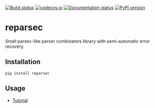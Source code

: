 [![Build status](https://github.com/ethframe/reparsec/workflows/Tests/badge.svg?branch=master)](https://github.com/ethframe/reparsec/actions?query=workflow%3ATests+branch%3Amaster+event%3Apush)
[![codecov.io](https://codecov.io/gh/ethframe/reparsec/branch/master/graph/badge.svg)](https://codecov.io/gh/ethframe/reparsec)
[![Documentation status](https://readthedocs.org/projects/reparsec/badge/?version=latest)](https://reparsec.readthedocs.io/en/latest/?badge=latest)
[![PyPI version](https://img.shields.io/pypi/v/reparsec)](https://pypi.org/project/reparsec)

# reparsec

Small parsec-like parser combinators library with semi-automatic error recovery.

## Installation

```
pip install reparsec
```

## Usage

* [Tutorial](https://reparsec.readthedocs.io/en/latest/pages/tutorial.html)
